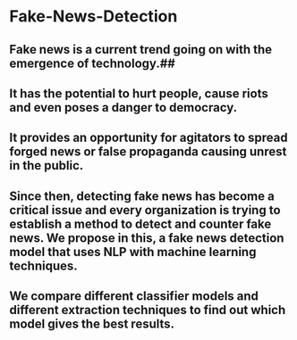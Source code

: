 # Fake-News-Detection
## Fake news is a current trend going on with the emergence of technology.##
## It has the potential to hurt people, cause riots and even poses a danger to democracy.
## It provides an opportunity for agitators to spread forged news or false propaganda causing unrest in the public.
## Since then, detecting fake news has become a critical issue and every organization is trying to establish a method to detect and counter fake news. We propose in this, a fake news detection model that uses NLP with machine learning techniques.
## We compare different classifier models and different extraction techniques to find out which model gives the best results.
